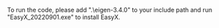 To run the code, please add ".\eigen-3.4.0" to your include path and run "EasyX_20220901.exe" to install EasyX.
